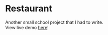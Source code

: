 # Restaurant
 Another small school project that I had to write.<br>
 View live demo [here](https://www.leonisgeweldig.be/site/work/restaurant/)!
